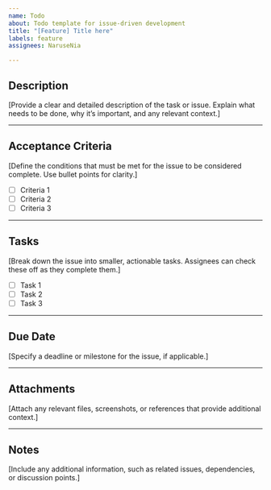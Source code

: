 ```yaml
---
name: Todo
about: Todo template for issue-driven development
title: "[Feature] Title here"
labels: feature
assignees: NaruseNia

---
```


## Description
[Provide a clear and detailed description of the task or issue. Explain what needs to be done, why it’s important, and any relevant context.]

---

## Acceptance Criteria
[Define the conditions that must be met for the issue to be considered complete. Use bullet points for clarity.]  
- [ ] Criteria 1  
- [ ] Criteria 2  
- [ ] Criteria 3  

---

## Tasks
[Break down the issue into smaller, actionable tasks. Assignees can check these off as they complete them.]  
- [ ] Task 1  
- [ ] Task 2  
- [ ] Task 3  

---

## Due Date
[Specify a deadline or milestone for the issue, if applicable.]  

---

## Attachments
[Attach any relevant files, screenshots, or references that provide additional context.]  

---

## Notes
[Include any additional information, such as related issues, dependencies, or discussion points.]
